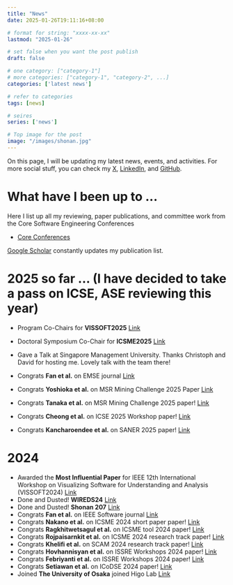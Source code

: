 ```yaml
---
title: "News"
date: 2025-01-26T19:11:16+08:00

# format for string: "xxxx-xx-xx"
lastmod: "2025-01-26"

# set false when you want the post publish
draft: false

# one category: ["category-1"] 
# more categories: ["category-1", "category-2", ...]
categories: ['latest news']

# refer to categories
tags: [news]

# seires
series: ['news']

# Top image for the post
image: "/images/shonan.jpg"
---
```


<!--more-->
On this page, I will be updating my latest news, events, and activities.
For more social stuff, you can check my [X](https://x.com/Augaiko), [LinkedIn](https://www.linkedin.com/in/raula-gaikovina-kula-70b75545/), and [GitHub](https://github.com/raux).


# What have I been up to ...
Here I list up all my reviewing, paper publications, and committee work from the Core Software Engineering Conferences

- [Core Conferences](https://conf.researchr.org/profile/raulakula)

[Google Scholar](https://scholar.google.com.au/citations?hl=en&user=BxUrdQEAAAAJ&view_op=list_works&sortby=pubdate) constantly updates my publication list.

# 2025 so far ... (I have decided to take a pass on ICSE, ASE reviewing this year)
- Program Co-Chairs for **VISSOFT2025** [Link](https://vissoft.io/2025/)
- Doctoral Symposium Co-Chair for **ICSME2025** [Link](https://conf.researchr.org/track/icsme-2025/icsme-2025-doctoral-symposium)

- Gave a Talk at Singapore Management University. Thanks Christoph and David for hosting me. Lovely talk with the team there!
- Congrats **Fan et al.** on EMSE journal [Link](https://link.springer.com/article/10.1007/s10664-024-10599-6)
- Congrats **Yoshioka et al.** on MSR Mining Challenge 2025 Paper [Link](https://2025.msrconf.org/track/msr-2025-mining-challenge)
- Congrats **Tanaka et al.** on MSR Mining Challenge 2025 paper! [Link](https://2025.msrconf.org/track/msr-2025-mining-challenge)
- Congrats **Cheong et al.** on ICSE 2025 Workshop paper! [Link](https://arxiv.org/pdf/2501.09482)
- Congrats **Kancharoendee et al.** on SANER 2025 paper! [Link](https://conf.researchr.org/track/saner-2025/saner-2025-early-research-achievement-era--track)

# 2024 

- Awarded the **Most Influential Paper** for IEEE 12th International Workshop on Visualizing Software for Understanding and Analysis (VISSOFT2024) [Link](https://sel.ist.osaka-u.ac.jp/topics/award_VISSOFT2024_raula/index.html.en) 
- Done and Dusted!  **WIREDS24** [Link](https://wireds2024.github.io/)
- Done and Dusted! **Shonan 207** [Link](https://shonan.nii.ac.jp/seminars/207/)
- Congrats **Fan et al.** on IEEE Software journal [Link](https://ieeexplore.ieee.org/document/10767746)
- Congrats **Nakano et al.** on ICSME 2024 short paper paper! [Link](https://arxiv.org/pdf/2409.12544)
- Congrats **Ragkhitwetsagul et al.** on ICSME tool 2024 paper! [Link](https://arxiv.org/pdf/2408.16452)
- Congrats **Rojpaisarnkit et al.** on ICSME 2024 research track paper! [Link](https://arxiv.org/pdf/2408.02262)
- Congrats **Khelifi et al.** on SCAM 2024 research track paper! [Link](https://ieeexplore.ieee.org/abstract/document/10795351)
- Congrats **Hovhannisyan et al.** on ISSRE Workshops 2024 paper! [Link](https://arxiv.org/pdf/2410.05992)
- Congrats **Febriyanti et al.** on ISSRE Workshops 2024 paper! [Link](https://arxiv.org/pdf/2410.05683)
- Congrats **Setiawan et al.** on ICoDSE 2024 paper! [Link](https://ieeexplore.ieee.org/abstract/document/10829876)
- Joined **The University of Osaka** joined Higo Lab [Link](https://sel.ist.osaka-u.ac.jp/)